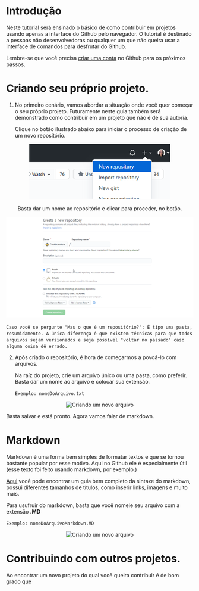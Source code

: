 # Introdução

Neste tutorial será ensinado o básico de como contribuir em projetos usando apenas a interface do Github pelo navegador.
O tutorial é destinado a pessoas não desenvolvedoras ou qualquer um que não queira usar a interface de comandos para desfrutar do Github.

Lembre-se que você precisa [criar uma conta](https://github.com/) no Github para os próximos passos.

# Criando seu próprio projeto.

1) No primeiro cenário, vamos abordar a situação onde você quer começar o seu próprio projeto. Futuramente neste guia também será demonstrado como contribuir em um projeto que não é de sua autoria.
   
    Clique no botão ilustrado abaixo para iniciar o processo de criação de um novo repositório.

<p align="center"">
    <img src="./.github/images/1B.png" alt="Botão de criar um repositório 1">
<p/>

<p align="center"">
    Basta dar um nome ao repositório e clicar para proceder, no botão.
<p/>

<p align="center"">
    <img src="./.github/images/2.gif" alt="Dando nome ao repositório">
<p/>

```Caso você se pergunte "Mas o que é um repositório?": É tipo uma pasta, resumidamente. A única diferença é que existem técnicas para que todos arquivos sejam versionados e seja possível "voltar no passado" caso alguma coisa dê errado.```


2) Após criado o repositório, é hora de começarmos a povoá-lo com arquivos.

    Na raíz do projeto, crie um arquivo único ou uma pasta, como preferir. Basta dar um nome ao arquivo e colocar sua extensão.

   `Exemplo: nomeDoArquivo.txt`

<p align="center"">
    <img src="./.github/images/3.gif" alt="Criando um novo arquivo">
<p/>

Basta salvar e está pronto. Agora vamos falar de markdown.


# Markdown

Markdown é uma forma bem simples de formatar textos e que se tornou bastante popular por esse motivo. Aqui no Github ele é especialmente útil (esse texto foi feito usando markdown, por exemplo.)

[Aqui](https://github.com/adam-p/markdown-here/wiki/Markdown-Cheatsheet) você pode encontrar um guia bem completo da sintaxe do markdown, possúi diferentes tamanhos de títulos, como inserir links, imagens e muito mais.

Para usufruir do markdown, basta que você nomeie seu arquivo com a extensão **.MD**

`Exemplo: nomeDoArquivoMarkdown.MD`

<p align="center"">
    <img src="./.github/images/4.gif" alt="Criando um novo arquivo">
<p/>

# Contribuindo com outros projetos.

Ao encontrar um novo projeto do qual você queira contribuir é de bom grado que 